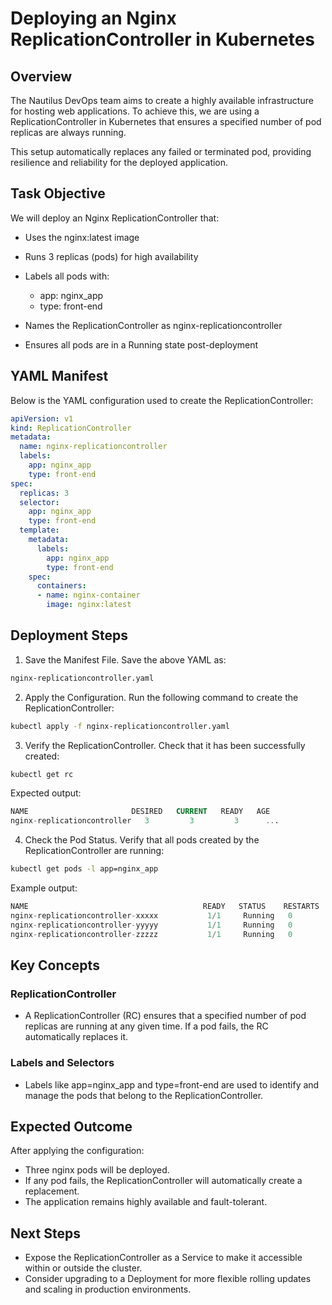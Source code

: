 # Deploying an Nginx ReplicationController in Kubernetes

## Overview

The Nautilus DevOps team aims to create a highly available infrastructure for hosting web applications. 
To achieve this, we are using a ReplicationController in Kubernetes that 
ensures a specified number of pod replicas are always running.

This setup automatically replaces any failed or terminated pod, 
providing resilience and reliability for the deployed application.

## Task Objective
We will deploy an Nginx ReplicationController that:
 - Uses the nginx:latest image
 - Runs 3 replicas (pods) for high availability
 - Labels all pods with:
    - app: nginx_app
    - type: front-end

 - Names the ReplicationController as nginx-replicationcontroller
 - Ensures all pods are in a Running state post-deployment

## YAML Manifest
Below is the YAML configuration used to create the ReplicationController:
```yaml
apiVersion: v1
kind: ReplicationController
metadata:
  name: nginx-replicationcontroller
  labels:
    app: nginx_app
    type: front-end
spec:
  replicas: 3
  selector:
    app: nginx_app
    type: front-end
  template:
    metadata:
      labels:
        app: nginx_app
        type: front-end
    spec:
      containers:
      - name: nginx-container
        image: nginx:latest
```

## Deployment Steps
1. Save the Manifest File.
Save the above YAML as:
```bash
nginx-replicationcontroller.yaml
```

2. Apply the Configuration.
Run the following command to create the ReplicationController:
```bash
kubectl apply -f nginx-replicationcontroller.yaml
```
3. Verify the ReplicationController.
Check that it has been successfully created:
```bash
kubectl get rc
```

Expected output:
```sql
NAME                       DESIRED   CURRENT   READY   AGE
nginx-replicationcontroller   3         3         3      ...
```
4. Check the Pod Status.
Verify that all pods created by the ReplicationController are running:
```bash
kubectl get pods -l app=nginx_app
```

Example output:
```sql
NAME                                       READY   STATUS    RESTARTS   AGE
nginx-replicationcontroller-xxxxx           1/1     Running   0          2m
nginx-replicationcontroller-yyyyy           1/1     Running   0          2m
nginx-replicationcontroller-zzzzz           1/1     Running   0          2m
```
## Key Concepts

### ReplicationController
 - A ReplicationController (RC) ensures that a specified number of pod replicas are running at any given time. If a pod fails, the RC automatically replaces it.

### Labels and Selectors
 - Labels like app=nginx_app and type=front-end are used to identify and manage the pods that belong to the ReplicationController.

## Expected Outcome
After applying the configuration:
- Three nginx pods will be deployed.
- If any pod fails, the ReplicationController will automatically create a replacement.
- The application remains highly available and fault-tolerant.

## Next Steps
 - Expose the ReplicationController as a Service to make it accessible within or outside the cluster.
 - Consider upgrading to a Deployment for more flexible rolling updates and scaling in production environments.

